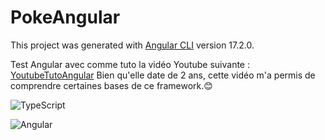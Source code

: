 # PokeAngular

This project was generated with [Angular CLI](https://github.com/angular/angular-cli) version 17.2.0.

Test Angular avec comme tuto la vidéo Youtube suivante : [YoutubeTutoAngular](https://www.youtube.com/watch?v=DTIYVffhJuU ) Bien qu'elle date de 2 ans, cette vidéo m'a permis de comprendre certaines bases de ce framework.😊

![TypeScript](https://img.shields.io/badge/TypeScript-007ACC?style=for-the-badge&logo=typescript&logoColor=white)

![Angular](https://img.shields.io/badge/Angular-DD0031?style=for-the-badge&logo=angular&logoColor=white)
